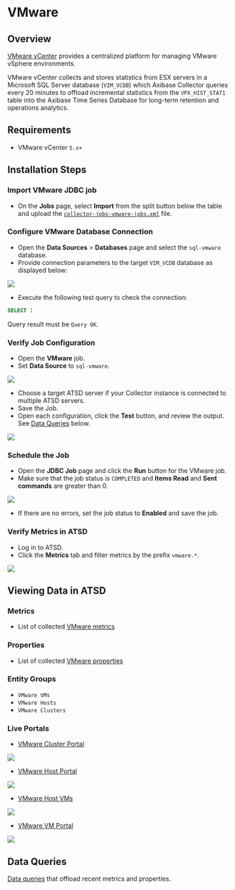 # VMware

## Overview

[VMware vCenter](https://www.vmware.com/products/vcenter-server) provides a centralized platform for managing VMware vSphere environments.

VMware vCenter collects and stores statistics from ESX servers in a Microsoft SQL Server database (`VIM_VCDB`) which Axibase Collector queries every 20 minutes to offload incremental statistics from the `VPX_HIST_STAT1` table into the Axibase Time Series Database for long-term retention and operations analytics.

## Requirements

* VMware vCenter `5.x+`

## Installation Steps

### Import VMware JDBC job

* On the **Jobs** page, select **Import** from the split button below the table and upload the [`collector-jobs-vmware-jobs.xml`](collector-jobs-vmware-jobs.xml) file.

### Configure VMware Database Connection

* Open the **Data Sources** > **Databases** page and select the `sql-vmware` database.
* Provide connection parameters to the target `VIM_VCDB` database as displayed below:

![](images/vmware-datasource.png)

* Execute the following test query to check the connection:

```SQL
SELECT 1
```

Query result must be `Query OK`.

### Verify Job Configuration

* Open the **VMware** job.
* Set **Data Source** to `sql-vmware`.

![](images/vmware-job.png)

* Choose a target ATSD server if your Collector instance is connected to multiple ATSD servers.
* Save the Job.
* Open each configuration, click the **Test** button, and review the output. See [Data Queries](#data-queries) below.

![](images/test_result.png)

### Schedule the Job

* Open the **JDBC Job** page and click the **Run** button for the VMware job.
* Make sure that the job status is `COMPLETED` and **Items Read** and **Sent commands** are greater than 0.

![](images/test_run.png)

* If there are no errors, set the job status to **Enabled** and save the job.

### Verify Metrics in ATSD

* Log in to ATSD.
* Click the **Metrics** tab and filter metrics by the prefix `vmware.*`.

![](images/atsd_metrics.png)

## Viewing Data in ATSD

### Metrics

* List of collected [VMware metrics](metric-list.md)

### Properties

* List of collected [VMware properties](properties-list.md)

### Entity Groups

* `VMware VMs`
* `VMware Hosts`
* `VMware Clusters`

### Live Portals

* [VMware Cluster Portal](http://axibase.com/chartlab/36ae5c9e/3/)

![](images/vmware_cluster_portal.png)

* [VMware Host Portal](http://axibase.com/chartlab/36ae5c9e)

![](images/vmware_host_portal.png)

* [VMware Host VMs](http://axibase.com/chartlab/36ae5c9e/2/)

![](images/vmware_hostvm_breakdown_portal.png)

* [VMware VM Portal](http://axibase.com/chartlab/36ae5c9e/4/)

![](images/vmware_vm_portal.png)

## Data Queries

[Data queries](data-queries.md) that offload recent metrics and properties.
